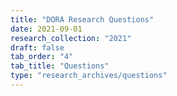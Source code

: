 ```yaml
---
title: "DORA Research Questions"
date: 2021-09-01
research_collection: "2021"
draft: false
tab_order: "4"
tab_title: "Questions"
type: "research_archives/questions"
---
```

